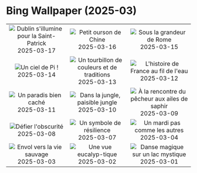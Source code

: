 # Bing Wallpaper (2025-03)

|  |  |  |
|:---:|:---:|:---:|
| ![](https://www.bing.com/th?id=OHR.BeckettBridge_FR-FR9410208549_400x240.jpg "Dublin s'illumine pour la Saint-Patrick") 2025-03-17 | ![](https://www.bing.com/th?id=OHR.PandaSnow_FR-FR9580239780_400x240.jpg "Petit ourson de Chine") 2025-03-16 | ![](https://www.bing.com/th?id=OHR.ForumRomanum_FR-FR8371845644_400x240.jpg "Sous la grandeur de Rome") 2025-03-15 |
| ![](https://www.bing.com/th?id=OHR.BasqueDolmen_FR-FR8212950561_400x240.jpg "Un ciel de Pi !") 2025-03-14 | ![](https://www.bing.com/th?id=OHR.HoliColors_FR-FR7464966633_400x240.jpg "Un tourbillon de couleurs et de traditions") 2025-03-13 | ![](https://www.bing.com/th?id=OHR.ChateauLoire_FR-FR7082040465_400x240.jpg "L'histoire de France au fil de l'eau") 2025-03-12 |
| ![](https://www.bing.com/th?id=OHR.NusaPenida_FR-FR6937590982_400x240.jpg "Un paradis bien caché") 2025-03-11 | ![](https://www.bing.com/th?id=OHR.NappingLion_FR-FR6791104694_400x240.jpg "Dans la jungle, paisible jungle") 2025-03-10 | ![](https://www.bing.com/th?id=OHR.kingfisherFr_FR-FR6370911716_400x240.jpg "À la rencontre du pêcheur aux ailes de saphir") 2025-03-09 |
| ![](https://www.bing.com/th?id=OHR.FearlessWomen_FR-FR5893935829_400x240.jpg "Défier l'obscurité") 2025-03-08 | ![](https://www.bing.com/th?id=OHR.PlumBlossom_FR-FR5716375690_400x240.jpg "Un symbole de résilience") 2025-03-07 | ![](https://www.bing.com/th?id=OHR.MardiGrasJackson_FR-FR5010820128_400x240.jpg "Un mardi pas comme les autres") 2025-03-04 |
| ![](https://www.bing.com/th?id=OHR.HornbillPair_FR-FR3828518426_400x240.jpg "Envol vers la vie sauvage") 2025-03-03 | ![](https://www.bing.com/th?id=OHR.EucalyptusForest_FR-FR3221720443_400x240.jpg "Une vue eucalyp-tique") 2025-03-02 | ![](https://www.bing.com/th?id=OHR.MaligneLakeJasper_FR-FR2308232847_400x240.jpg "Danse magique sur un lac mystique") 2025-03-01 |
